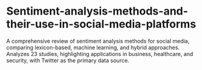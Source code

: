 # Sentiment-analysis-methods-and-their-use-in-social-media-platforms
A comprehensive review of sentiment analysis methods for social media, comparing lexicon-based, machine learning, and hybrid approaches. Analyzes 23 studies, highlighting applications in business, healthcare, and security, with Twitter as the primary data source.
